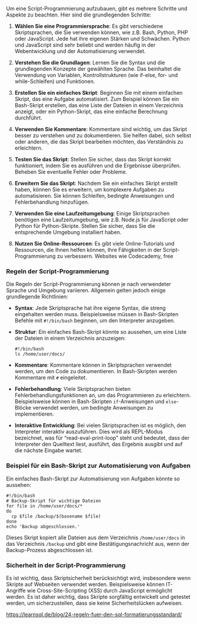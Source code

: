 Um eine Script-Programmierung aufzubauen, gibt es mehrere Schritte und Aspekte zu beachten. Hier sind die grundlegenden Schritte:

1. **Wählen Sie eine Programmiersprache**: Es gibt verschiedene Skriptsprachen, die Sie verwenden können, wie z.B. Bash, Python, PHP oder JavaScript. Jede hat ihre eigenen Stärken und Schwächen. Python und JavaScript sind sehr beliebt und werden häufig in der Webentwicklung und der Automatisierung verwendet.
    
2. **Verstehen Sie die Grundlagen**: Lernen Sie die Syntax und die grundlegenden Konzepte der gewählten Sprache. Das beinhaltet die Verwendung von Variablen, Kontrollstrukturen (wie if-else, for- und while-Schleifen) und Funktionen.
    
3. **Erstellen Sie ein einfaches Skript**: Beginnen Sie mit einem einfachen Skript, das eine Aufgabe automatisiert. Zum Beispiel können Sie ein Bash-Skript erstellen, das eine Liste der Dateien in einem Verzeichnis anzeigt, oder ein Python-Skript, das eine einfache Berechnung durchführt.
    
4. **Verwenden Sie Kommentare**: Kommentare sind wichtig, um das Skript besser zu verstehen und zu dokumentieren. Sie helfen dabei, sich selbst oder anderen, die das Skript bearbeiten möchten, das Verständnis zu erleichtern.
    
5. **Testen Sie das Skript**: Stellen Sie sicher, dass das Skript korrekt funktioniert, indem Sie es ausführen und die Ergebnisse überprüfen. Beheben Sie eventuelle Fehler oder Probleme.
    
6. **Erweitern Sie das Skript**: Nachdem Sie ein einfaches Skript erstellt haben, können Sie es erweitern, um komplexere Aufgaben zu automatisieren. Sie können Schleifen, bedingte Anweisungen und Fehlerbehandlung hinzufügen.
    
7. **Verwenden Sie eine Laufzeitumgebung**: Einige Skriptsprachen benötigen eine Laufzeitumgebung, wie z.B. Node.js für JavaScript oder Python für Python-Skripte. Stellen Sie sicher, dass Sie die entsprechende Umgebung installiert haben.
    
8. **Nutzen Sie Online-Ressourcen**: Es gibt viele Online-Tutorials und Ressourcen, die Ihnen helfen können, Ihre Fähigkeiten in der Script-Programmierung zu verbessern. Websites wie Codecademy, free



### Regeln der Script-Programmierung

Die Regeln der Script-Programmierung können je nach verwendeter Sprache und Umgebung variieren. Allgemein gelten jedoch einige grundlegende Richtlinien:

- **Syntax**: Jede Skriptsprache hat ihre eigene Syntax, die streng eingehalten werden muss. Beispielsweise müssen in Bash-Skripten Befehle mit `#!/bin/bash` beginnen, um den Interpreter anzugeben.
- **Struktur**: Ein einfaches Bash-Skript könnte so aussehen, um eine Liste der Dateien in einem Verzeichnis anzuzeigen:
    
    ```
    #!/bin/bash
    ls /home/user/docs/
    ```
    
- **Kommentare**: Kommentare können in Skriptsprachen verwendet werden, um den Code zu dokumentieren. In Bash-Skripten werden Kommentare mit `#` eingeleitet.
- **Fehlerbehandlung**: Viele Skriptsprachen bieten Fehlerbehandlungsfunktionen an, um das Programmieren zu erleichtern. Beispielsweise können in Bash-Skripten `if`-Anweisungen und `else`-Blöcke verwendet werden, um bedingte Anweisungen zu implementieren.
- **Interaktive Entwicklung**: Bei vielen Skriptsprachen ist es möglich, den Interpreter interaktiv auszuführen. Dies wird als REPL-Modus bezeichnet, was für “read-eval-print-loop” steht und bedeutet, dass der Interpreter den Quelltext liest, ausführt, das Ergebnis ausgibt und auf die nächste Eingabe wartet.

### Beispiel für ein Bash-Skript zur Automatisierung von Aufgaben

Ein einfaches Bash-Skript zur Automatisierung von Aufgaben könnte so aussehen:

```
#!/bin/bash
# Backup-Skript für wichtige Dateien
for file in /home/user/docs/*
do
  cp $file /backup/$(basename $file)
done
echo 'Backup abgeschlossen.'
```

Dieses Skript kopiert alle Dateien aus dem Verzeichnis `/home/user/docs` in das Verzeichnis `/backup` und gibt eine Bestätigungsnachricht aus, wenn der Backup-Prozess abgeschlossen ist.

### Sicherheit in der Script-Programmierung

Es ist wichtig, dass Skriptsicherheit berücksichtigt wird, insbesondere wenn Skripte auf Webseiten verwendet werden. Beispielsweise können IT-Angriffe wie Cross-Site-Scripting (XSS) durch JavaScript ermöglicht werden. Es ist daher wichtig, dass Skripte sorgfältig entwickelt und getestet werden, um sicherzustellen, dass sie keine Sicherheitslücken aufweisen.



https://learnsql.de/blog/24-regeln-fuer-den-sql-formatierungsstandard/
